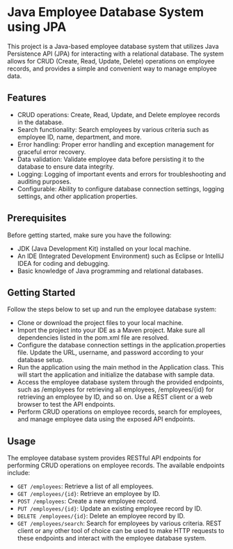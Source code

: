 # Java Employee Database System using JPA
This project is a Java-based employee database system that utilizes Java Persistence API (JPA) for interacting with a relational database. The system allows for CRUD (Create, Read, Update, Delete) operations on employee records, and provides a simple and convenient way to manage employee data.

## Features
- CRUD operations: Create, Read, Update, and Delete employee records in the database.
- Search functionality: Search employees by various criteria such as employee ID, name, department, and more.
- Error handling: Proper error handling and exception management for graceful error recovery.
- Data validation: Validate employee data before persisting it to the database to ensure data integrity.
- Logging: Logging of important events and errors for troubleshooting and auditing purposes.
- Configurable: Ability to configure database connection settings, logging settings, and other application properties.

## Prerequisites
Before getting started, make sure you have the following:

- JDK (Java Development Kit) installed on your local machine.
- An IDE (Integrated Development Environment) such as Eclipse or IntelliJ IDEA for coding and debugging.
- Basic knowledge of Java programming and relational databases.

## Getting Started
Follow the steps below to set up and run the employee database system:

- Clone or download the project files to your local machine.
- Import the project into your IDE as a Maven project. Make sure all dependencies listed in the pom.xml file are resolved.
- Configure the database connection settings in the application.properties file. Update the URL, username, and password according to your database setup.
- Run the application using the main method in the Application class. This will start the application and initialize the database with sample data.
- Access the employee database system through the provided endpoints, such as /employees for retrieving all employees, /employees/{id} for retrieving an employee by ID, and so on. Use a REST client or a web browser to test the API endpoints.
- Perform CRUD operations on employee records, search for employees, and manage employee data using the exposed API endpoints.

## Usage
The employee database system provides RESTful API endpoints for performing CRUD operations on employee records. The available endpoints include:

- `GET /employees`: Retrieve a list of all employees.
- `GET /employees/{id}`: Retrieve an employee by ID.
- `POST /employees`: Create a new employee record.
- `PUT /employees/{id}`: Update an existing employee record by ID.
- `DELETE /employees/{id}`: Delete an employee record by ID.
- `GET /employees/search`: Search for employees by various criteria.
REST client or any other tool of choice can be used to make HTTP requests to these endpoints and interact with the employee database system.
